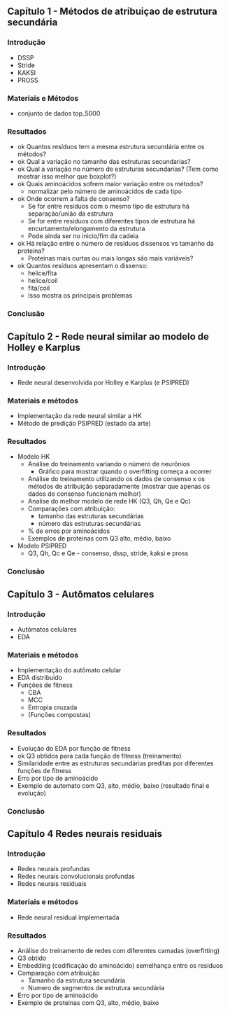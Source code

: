 ## Capítulo 1 - Métodos de atribuiçao de estrutura secundária

### Introdução

- DSSP
- Stride
- KAKSI
- PROSS

### Materiais e Métodos

- conjunto de dados top_5000

### Resultados

- ok Quantos resíduos tem a mesma estrutura secundária entre os métodos?
- ok Qual a variação no tamanho das estruturas secundarias?
- ok Qual a variação no número de estruturas secundarias?
    (Tem como mostrar isso melhor que boxplot?)
- ok Quais aminoácidos sofrem maior variação entre os métodos?
    * normalizar pelo número de aminoácidos de cada tipo
- ok Onde ocorrem a falta de consenso?
    * Se for entre resíduos com o mesmo tipo de estrutura há separação/união da estrutura
    * Se for entre resíduos com diferentes tipos de estrutura há 
        encurtamento/elongamento da estrutura
    * Pode ainda ser no inicio/fim da cadeia
- ok Há relação entre o número de resíduos dissensos vs tamanho da proteina?
    * Proteinas mais curtas ou mais longas são mais variáveis?
- ok Quantos resíduos apresentam o dissenso:
    - helice/fita
    - helice/coil
    - fita/coil
    * Isso mostra os principais problemas

### Conclusão

## Capítulo 2 - Rede neural similar ao modelo de Holley e Karplus

### Introdução

- Rede neural desenvolvida por Holley e Karplus (e PSIPRED)

### Materiais e métodos

- Implementação da rede neural similar a HK
- Método de predição PSIPRED (estado da arte)

### Resultados

- Modelo HK
    - Análise do treinamento variando o número de neurônios
        - Gráfico para mostrar quando o overfitting começa a ocorrer
    - Análise do treinamento utilizando os dados de consenso x os métodos de atribuição separadamente (mostrar que apenas os dados de consenso funcionam melhor)
    - Analise do melhor modelo de rede HK (Q3, Qh, Qe e Qc)
    - Comparações com atribuição:
        - tamanho das estruturas secundárias
        - número das estruturas secundárias
    - % de erros por aminoácidos
    - Exemplos de proteinas com Q3 alto, médio, baixo
- Modelo PSIPRED
    - Q3, Qh, Qc e Qe - consenso, dssp, stride, kaksi e pross

### Conclusão

## Capítulo 3 - Autômatos celulares

### Introdução

- Autômatos celulares
- EDA

### Materiais e métodos

- Implementação do autômato celular
- EDA distribuido
- Funções de fitness
    - CBA
    - MCC
    - Entropia cruzada 
    - (Funções compostas)

### Resultados

- Evolução do EDA por função de fitness 
- ok Q3 obtidos para cada função de fitness (treinamento)
- Similaridade entre as estruturas secundárias preditas por diferentes funções de fitness
- Erro por tipo de aminoácido
- Exemplo de automato com Q3, alto, médio, baixo (resultado final e evolução)

### Conclusão


## Capítulo 4 Redes neurais residuais

### Introdução

- Redes neurais profundas
- Redes neurais convolucionais profundas
- Redes neurais residuais

### Materiais e métodos

- Rede neural residual implementada

### Resultados

- Análise do treinamento de redes com diferentes camadas (overfitting)
- Q3 obtido
- Embedding (codificação do aminoácido) semelhança entre os resíduos
- Comparação com atribuição
    - Tamanho da estrutura secundária
    - Numero de segmentos de estrutura secundária
- Erro por tipo de aminoácido
- Exemplo de proteinas com Q3, alto, médio, baixo
